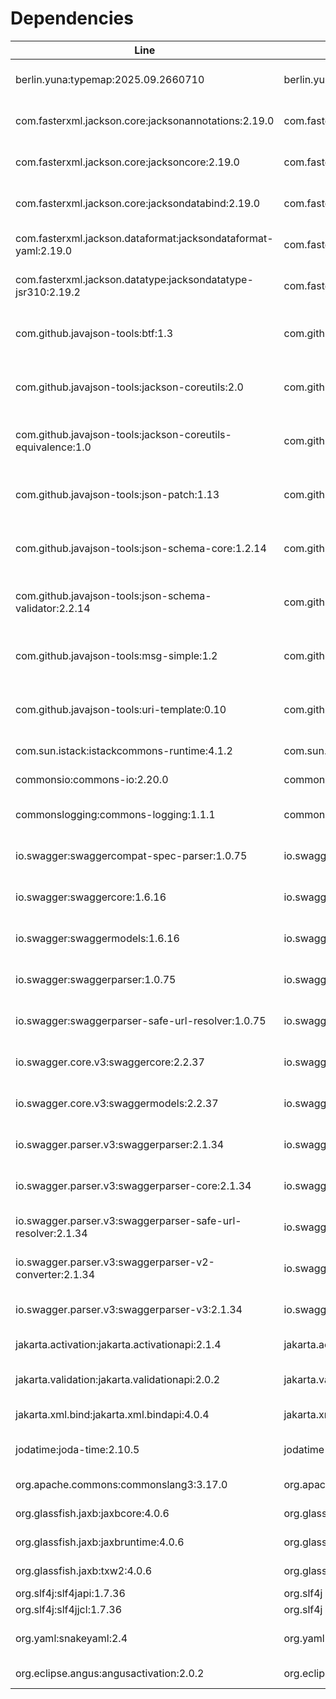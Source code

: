 # Dependencies

| Line | Group | Artifact | Version | Scope | URL | Licenses |
| ---- | ----- | -------- | ------- | ----- | --- | -------- |
| berlin.yuna:typemap:2025.09.2660710 | berlin.yuna | typemap | 2025.09.2660710 | compile | https://github.com/YunaBraska/typemap | Apache License (2.0) |
| com.fasterxml.jackson.core:jacksonannotations:2.19.0 | com.fasterxml.jackson.core | jacksonannotations | 2.19.0 | compile | https://github.com/FasterXML/jackson | Apache License (2.0) |
| com.fasterxml.jackson.core:jacksoncore:2.19.0 | com.fasterxml.jackson.core | jacksoncore | 2.19.0 | compile | https://github.com/FasterXML/jacksoncore | Apache License (2.0) |
| com.fasterxml.jackson.core:jacksondatabind:2.19.0 | com.fasterxml.jackson.core | jacksondatabind | 2.19.0 | compile | https://github.com/FasterXML/jackson | Apache License (2.0) |
| com.fasterxml.jackson.dataformat:jacksondataformat-yaml:2.19.0 | com.fasterxml.jackson.dataformat | jacksondataformatyaml | 2.19.0 | compile | https://github.com/FasterXML/jacksondataformats-text | Apache License (2.0) |
| com.fasterxml.jackson.datatype:jacksondatatype-jsr310:2.19.2 | com.fasterxml.jackson.datatype | jacksondatatypejsr310 | 2.19.2 | compile | https://github.com/FasterXML/jacksonmodules-java8/jackson-datatype-jsr310 | Apache License (2.0) |
| com.github.javajson-tools:btf:1.3 | com.github.javajsontools | btf | 1.3 | compile | https://github.com/javajson-tools/btf | Apache License (2.0)<br>LGPL (3) |
| com.github.javajson-tools:jackson-coreutils:2.0 | com.github.javajsontools | jacksoncoreutils | 2.0 | compile | https://github.com/javajson-tools/jackson-coreutils | Apache License (2.0)<br>LGPL (3) |
| com.github.javajson-tools:jackson-coreutils-equivalence:1.0 | com.github.javajsontools | jacksoncoreutils-equivalence | 1.0 | compile | https://github.com/javajson-tools/jackson-coreutils | Apache License (2.0)<br>LGPL (3) |
| com.github.javajson-tools:json-patch:1.13 | com.github.javajsontools | jsonpatch | 1.13 | compile | https://github.com/javajson-tools/json-patch | Apache License (2.0)<br>LGPL (3) |
| com.github.javajson-tools:json-schema-core:1.2.14 | com.github.javajsontools | jsonschema-core | 1.2.14 | compile | https://github.com/javajson-tools/json-schema-core | Apache License (2.0)<br>LGPL (3) |
| com.github.javajson-tools:json-schema-validator:2.2.14 | com.github.javajsontools | jsonschema-validator | 2.2.14 | compile | https://github.com/javajson-tools/json-schema-validator | Apache License (2.0)<br>LGPL (3) |
| com.github.javajson-tools:msg-simple:1.2 | com.github.javajsontools | msgsimple | 1.2 | compile | https://github.com/javajson-tools/msg-simple | Apache License (2.0)<br>LGPL (3) |
| com.github.javajson-tools:uri-template:0.10 | com.github.javajsontools | uritemplate | 0.10 | compile | https://github.com/javajson-tools/uri-template | Apache License (2.0)<br>LGPL (3) |
| com.sun.istack:istackcommons-runtime:4.1.2 | com.sun.istack | istackcommonsruntime | 4.1.2 | compile | https://projects.eclipse.org/projects/ee4j/istackcommons/istack-commons-runtime | EDL (1.0) |
| commonsio:commons-io:2.20.0 | commonsio | commonsio | 2.20.0 | compile | https://commons.apache.org/proper/commonsio/ | Apache (2.0) |
| commonslogging:commons-logging:1.1.1 | commonslogging | commonslogging | 1.1.1 | compile | http://commons.apache.org/logging | Apache License (2.0) |
| io.swagger:swaggercompat-spec-parser:1.0.75 | io.swagger | swaggercompatspec-parser | 1.0.75 | compile | https://github.com/swaggerapi/swagger-parser/modules/swagger-compat-spec-parser | Apache License (2.0) |
| io.swagger:swaggercore:1.6.16 | io.swagger | swaggercore | 1.6.16 | compile | https://github.com/swaggerapi/swagger-core/modules/swagger-core | Apache License (2.0) |
| io.swagger:swaggermodels:1.6.16 | io.swagger | swaggermodels | 1.6.16 | compile | https://github.com/swaggerapi/swagger-core/modules/swagger-models | Apache License (2.0) |
| io.swagger:swaggerparser:1.0.75 | io.swagger | swaggerparser | 1.0.75 | compile | https://github.com/swaggerapi/swagger-parser/modules/swagger-parser | Apache License (2.0) |
| io.swagger:swaggerparser-safe-url-resolver:1.0.75 | io.swagger | swaggerparsersafe-url-resolver | 1.0.75 | compile | https://github.com/swaggerapi/swagger-parser/modules/swagger-parser-safe-url-resolver | Apache License (2.0) |
| io.swagger.core.v3:swaggercore:2.2.37 | io.swagger.core.v3 | swaggercore | 2.2.37 | compile | https://github.com/swaggerapi/swagger-core/modules/swagger-core | Apache License (2.0) |
| io.swagger.core.v3:swaggermodels:2.2.37 | io.swagger.core.v3 | swaggermodels | 2.2.37 | compile | https://github.com/swaggerapi/swagger-core/modules/swagger-models | Apache License (2.0) |
| io.swagger.parser.v3:swaggerparser:2.1.34 | io.swagger.parser.v3 | swaggerparser | 2.1.34 | compile | https://github.com/swaggerapi/swagger-parser/modules/swagger-parser | Apache License (2.0) |
| io.swagger.parser.v3:swaggerparser-core:2.1.34 | io.swagger.parser.v3 | swaggerparsercore | 2.1.34 | compile | https://github.com/swaggerapi/swagger-parser/modules/swagger-parser-core | Apache License (2.0) |
| io.swagger.parser.v3:swaggerparser-safe-url-resolver:2.1.34 | io.swagger.parser.v3 | swaggerparsersafe-url-resolver | 2.1.34 | compile | https://github.com/swaggerapi/swagger-parser/modules/swagger-parser-safe-url-resolver | Apache License (2.0) |
| io.swagger.parser.v3:swaggerparser-v2-converter:2.1.34 | io.swagger.parser.v3 | swaggerparserv2-converter | 2.1.34 | compile | https://github.com/swaggerapi/swagger-parser/modules/swagger-parser-v2-converter | Apache License (2.0) |
| io.swagger.parser.v3:swaggerparser-v3:2.1.34 | io.swagger.parser.v3 | swaggerparserv3 | 2.1.34 | compile | https://github.com/swaggerapi/swagger-parser/modules/swagger-parser-v3 | Apache License (2.0) |
| jakarta.activation:jakarta.activationapi:2.1.4 | jakarta.activation | jakarta.activationapi | 2.1.4 | compile | https://github.com/jakartaee/jafapi | EDL (1.0) |
| jakarta.validation:jakarta.validationapi:2.0.2 | jakarta.validation | jakarta.validationapi | 2.0.2 | compile | https://beanvalidation.org | Apache License (2.0) |
| jakarta.xml.bind:jakarta.xml.bindapi:4.0.4 | jakarta.xml.bind | jakarta.xml.bindapi | 4.0.4 | compile | https://github.com/jakartaee/jaxbapi/jakarta.xml.bind-api | EDL (1.0) |
| jodatime:joda-time:2.10.5 | jodatime | jodatime | 2.10.5 | compile | https://www.joda.org/jodatime/ | Apache License (2.0) |
| org.apache.commons:commonslang3:3.17.0 | org.apache.commons | commonslang3 | 3.17.0 | compile | https://commons.apache.org/proper/commonslang/ | Apache (2.0) |
| org.glassfish.jaxb:jaxbcore:4.0.6 | org.glassfish.jaxb | jaxbcore | 4.0.6 | compile | https://eclipseee4j.github.io/jaxb-ri/ | EDL (1.0) |
| org.glassfish.jaxb:jaxbruntime:4.0.6 | org.glassfish.jaxb | jaxbruntime | 4.0.6 | compile | https://eclipseee4j.github.io/jaxb-ri/ | EDL (1.0) |
| org.glassfish.jaxb:txw2:4.0.6 | org.glassfish.jaxb | txw2 | 4.0.6 | compile | https://eclipseee4j.github.io/jaxb-ri/ | EDL (1.0) |
| org.slf4j:slf4japi:1.7.36 | org.slf4j | slf4japi | 1.7.36 | compile | http://www.slf4j.org | MIT (1) |
| org.slf4j:slf4jjcl:1.7.36 | org.slf4j | slf4jjcl | 1.7.36 | compile | http://www.slf4j.org | MIT (1) |
| org.yaml:snakeyaml:2.4 | org.yaml | snakeyaml | 2.4 | compile | https://bitbucket.org/snakeyaml/snakeyaml | Apache License (2.0) |
| org.eclipse.angus:angusactivation:2.0.2 | org.eclipse.angus | angusactivation | 2.0.2 | runtime | https://github.com/eclipseee4j/angus-activation/angus-activation | EDL (1.0) |
